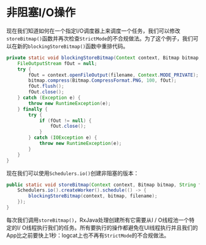 # 非阻塞I/O操作

现在我们知道如何在一个指定I/O调度器上来调度一个任务，我们可以修改`storeBitmap()`函数并再次检查`StrictMode`的不合规做法。为了这个例子，我们可以在新的`blockingStoreBitmap()`函数中重排代码。

```java
private static void blockingStoreBitmap(Context context, Bitmap bitmap, String filename) {
    FileOutputStream fOut = null; 
    try {
        fOut = context.openFileOutput(filename, Context.MODE_PRIVATE);
        bitmap.compress(Bitmap.CompressFormat.PNG, 100, fOut); 
        fOut.flush();
        fOut.close();
    } catch (Exception e) {
        throw new RuntimeException(e);
    } finally { 
        try {
            if (fOut != null) {
                fOut.close();
            }
        } catch (IOException e) {
            throw new RuntimeException(e); 
        }
    } 
}
```
现在我们可以使用`Schedulers.io()`创建非阻塞的版本：

```java
public static void storeBitmap(Context context, Bitmap bitmap, String filename) {
    Schedulers.io().createWorker().schedule(() -> {
        blockingStoreBitmap(context, bitmap, filename);
    }); 
}
```

每次我们调用`storeBitmap()`，RxJava处理创建所有它需要从I / O线程池一个特定的I/ O线程执行我们的任务。所有要执行的操作都避免在UI线程执行并且我们的App比之前要快上1秒：logcat上也不再有`StrictMode`的不合规做法。





























